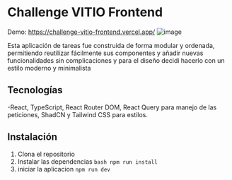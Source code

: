 # Challenge VITIO Frontend
Demo: https://challenge-vitio-frontend.vercel.app/
![image](https://github.com/user-attachments/assets/810f09f9-6c50-43de-9f4a-00d6c13a599f)


 Esta aplicación de tareas fue construida de forma modular y ordenada, permitiendo reutilizar fácilmente sus componentes y añadir nuevas funcionalidades sin complicaciones
 y para el diseño decidi hacerlo con un estilo moderno y minimalista


## Tecnologías

-React, TypeScript, React Router DOM, React Query para manejo de las peticiones, ShadCN y Tailwind CSS para estilos.


## Instalación

1. Clona el repositorio
2. Instalar las dependencias `bash npm run install `
3. iniciar la aplicacion `npm run dev `
